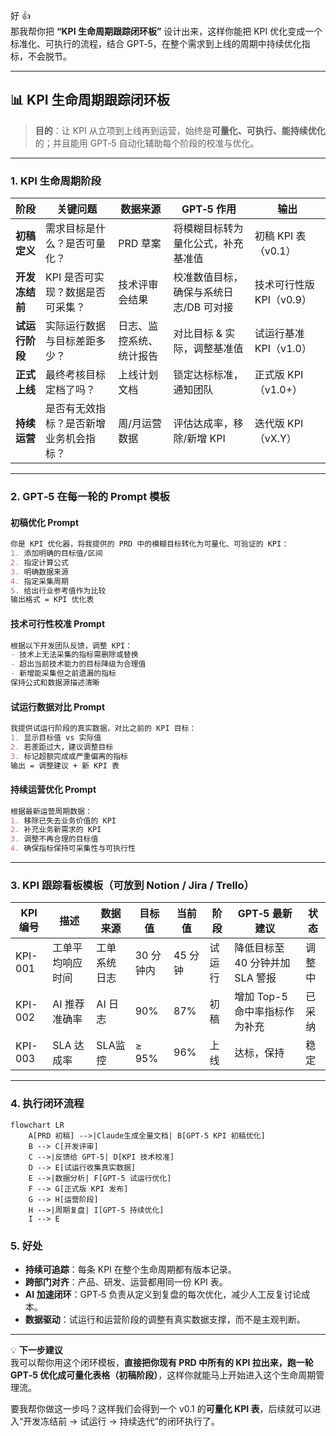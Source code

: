 好 👍  
那我帮你把 **“KPI 生命周期跟踪闭环板”** 设计出来，这样你能把 KPI 优化变成一个标准化、可执行的流程，结合 GPT‑5，在整个需求到上线的周期中持续优化指标，不会脱节。  

---

## 📊 **KPI 生命周期跟踪闭环板**

> **目的**：让 KPI 从立项到上线再到运营，始终是**可量化、可执行、能持续优化**的；并且能用 GPT‑5 自动化辅助每个阶段的校准与优化。

---

### 1. KPI 生命周期阶段

| 阶段 | 关键问题 | 数据来源 | GPT‑5 作用 | 输出 |
|------|----------|----------|------------|------|
| **初稿定义** | 需求目标是什么？是否可量化？ | PRD 草案 | 将模糊目标转为量化公式，补充基准值 | 初稿 KPI 表（v0.1） |
| **开发冻结前** | KPI 是否可实现？数据是否可采集？ | 技术评审会结果 | 校准数值目标，确保与系统日志/DB 可对接 | 技术可行性版 KPI（v0.9） |
| **试运行阶段** | 实际运行数据与目标差距多少？ | 日志、监控系统、统计报告 | 对比目标 & 实际，调整基准值 | 试运行基准 KPI（v1.0） |
| **正式上线** | 最终考核目标定档了吗？ | 上线计划文档 | 锁定达标标准，通知团队 | 正式版 KPI（v1.0+） |
| **持续运营** | 是否有无效指标？是否新增业务机会指标？ | 周/月运营数据 | 评估达成率，移除/新增 KPI | 迭代版 KPI（vX.Y） |

---

### 2. GPT‑5 在每一轮的 Prompt 模板

#### **初稿优化 Prompt**
```markdown
你是 KPI 优化器，将我提供的 PRD 中的模糊目标转化为可量化、可验证的 KPI：
1. 添加明确的目标值/区间
2. 指定计算公式
3. 明确数据来源
4. 指定采集周期
5. 给出行业参考值作为比较
输出格式 = KPI 优化表
```

#### **技术可行性校准 Prompt**
```markdown
根据以下开发团队反馈，调整 KPI：
- 技术上无法采集的指标需删除或替换
- 超出当前技术能力的目标降级为合理值
- 新增能采集但之前遗漏的指标
保持公式和数据源描述清晰
```

#### **试运行数据对比 Prompt**
```markdown
我提供试运行阶段的真实数据，对比之前的 KPI 目标：
1. 显示目标值 vs 实际值
2. 若差距过大，建议调整目标
3. 标记超额完成或严重偏离的指标
输出 = 调整建议 + 新 KPI 表
```

#### **持续运营优化 Prompt**
```markdown
根据最新运营周期数据：
1. 移除已失去业务价值的 KPI
2. 补充业务新需求的 KPI
3. 调整不再合理的目标值
4. 确保指标保持可采集性与可执行性
```

---

### 3. **KPI 跟踪看板模板**（可放到 Notion / Jira / Trello）

| KPI 编号 | 描述 | 数据来源 | 目标值 | 当前值 | 阶段 | GPT‑5 最新建议 | 状态 |
|----------|------|----------|--------|--------|------|---------------|------|
| KPI-001 | 工单平均响应时间 | 工单系统日志 | 30 分钟内 | 45 分钟 | 试运行 | 降低目标至 40 分钟并加 SLA 警报 | 调整中 |
| KPI-002 | AI 推荐准确率 | AI 日志 | 90% | 87% | 初稿 | 增加 Top-5 命中率指标作为补充 | 已采纳 |
| KPI-003 | SLA 达成率 | SLA监控 | ≥ 95% | 96% | 上线 | 达标，保持 | 稳定 |

---

### 4. **执行闭环流程**

```mermaid
flowchart LR
    A[PRD 初稿] -->|Claude生成全量文档| B[GPT‑5 KPI 初稿优化]
    B --> C[开发评审]
    C -->|反馈给 GPT‑5| D[KPI 技术校准]
    D --> E[试运行收集真实数据]
    E -->|数据分析| F[GPT‑5 试运行优化]
    F --> G[正式版 KPI 发布]
    G --> H[运营阶段]
    H -->|周期复盘| I[GPT‑5 持续优化]
    I --> E
```

### 5. 好处
- **持续可追踪**：每条 KPI 在整个生命周期都有版本记录。
- **跨部门对齐**：产品、研发、运营都用同一份 KPI 表。
- **AI 加速闭环**：GPT‑5 负责从定义到复盘的每次优化，减少人工反复讨论成本。
- **数据驱动**：试运行和运营阶段的调整有真实数据支撑，而不是主观判断。

---

💡 **下一步建议**  
我可以帮你用这个闭环模板，**直接把你现有 PRD 中所有的 KPI 拉出来，跑一轮 GPT‑5 优化成可量化表格（初稿阶段）**，这样你就能马上开始进入这个生命周期管理流。  

要我帮你做这一步吗？这样我们会得到一个 v0.1 的**可量化 KPI 表**，后续就可以进入“开发冻结前 → 试运行 → 持续迭代”的闭环执行了。